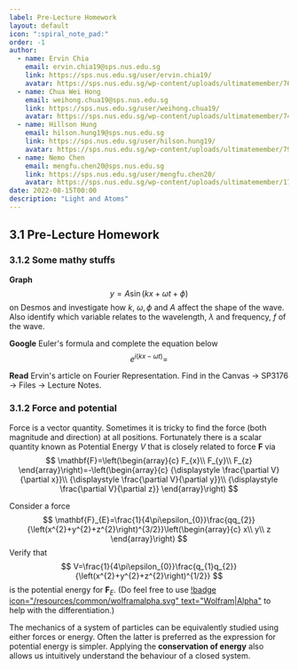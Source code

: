 ```yaml
---
label: Pre-Lecture Homework
layout: default
icon: ":spiral_note_pad:"
order: -1
author:
  - name: Ervin Chia
    email: ervin.chia19@sps.nus.edu.sg
    link: https://sps.nus.edu.sg/user/ervin.chia19/
    avatar: https://sps.nus.edu.sg/wp-content/uploads/ultimatemember/76/profile_photo-190x190.jpg?1660521922
  - name: Chua Wei Hong
    email: weihong.chua19@sps.nus.edu.sg
    link: https://sps.nus.edu.sg/user/weihong.chua19/
    avatar: https://sps.nus.edu.sg/wp-content/uploads/ultimatemember/74/profile_photo-190x190.jpg?1660522020
  - name: Hillson Hung
    email: hilson.hung19@sps.nus.edu.sg
    link: https://sps.nus.edu.sg/user/hilson.hung19/
    avatar: https://sps.nus.edu.sg/wp-content/uploads/ultimatemember/79/profile_photo-190x190.jpg?1660522020
  - name: Nemo Chen
    email: mengfu.chen20@sps.nus.edu.sg
    link: https://sps.nus.edu.sg/user/mengfu.chen20/
    avatar: https://sps.nus.edu.sg/wp-content/uploads/ultimatemember/172/profile_photo-190x190.jpg?1660521984
date: 2022-08-15T00:00
description: "Light and Atoms"
---
```


## 3.1 Pre-Lecture Homework

### 3.1.2 Some mathy stuffs

**Graph** 
$$
y=A\sin(kx+\omega t+\phi)
$$
on Desmos and investigate how $k$, $\omega,\phi$ and $A$ affect
the shape of the wave. Also identify which variable relates to the
wavelength, $\lambda$ and frequency, $f$ of the wave.



**Google** Euler's formula and complete the equation below
$$
e^{i(kx-\omega t)}=
$$

**Read** Ervin's article on Fourier Representation. Find in the
Canvas $\rightarrow$ SP3176 $\rightarrow$ Files $\rightarrow$ Lecture
Notes.

### 3.1.2 Force and potential

Force is a vector quantity. Sometimes it is tricky to find the force
(both magnitude and direction) at all positions. Fortunately there
is a scalar quantity known as Potential Energy $V$ that is closely
related to force $\mathbf{F}$ via
$$
\mathbf{F}=\left(\begin{array}{c}
F_{x}\\
F_{y}\\
F_{z}
\end{array}\right)=-\left(\begin{array}{c}
{\displaystyle \frac{\partial V}{\partial x}}\\
{\displaystyle \frac{\partial V}{\partial y}}\\
{\displaystyle \frac{\partial V}{\partial z}}
\end{array}\right)
$$

Consider a force 
$$
\mathbf{F}_{E}=\frac{1}{4\pi\epsilon_{0}}\frac{qq_{2}}{\left(x^{2}+y^{2}+z^{2}\right)^{3/2}}\left(\begin{array}{c}
x\\
y\\
z
\end{array}\right)
$$
Verify that 
$$
V=\frac{1}{4\pi\epsilon_{0}}\frac{q_{1}q_{2}}{\left(x^{2}+y^{2}+z^{2}\right)^{1/2}}
$$
is the potential energy for $\mathbf{F}_{E}$.
(Do feel free to use [!badge icon="/resources/common/wolframalpha.svg" text="Wolfram|Alpha"](https://wolframalpha.com) to help with
the differentiation.)

The mechanics of a system of particles can be equivalently studied
using either forces or energy. Often the latter is preferred as the
expression for potential energy is simpler. Applying the **conservation
of energy** also allows us intuitively understand the behaviour of
a closed system. 